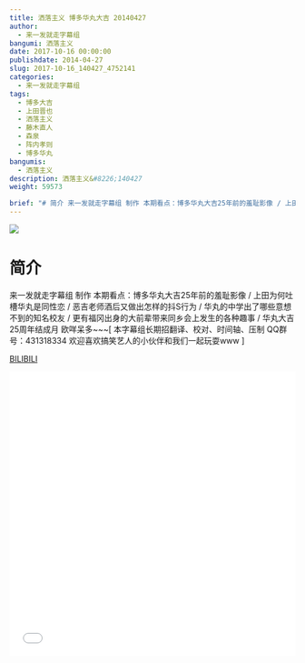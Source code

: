 ```yaml
---
title: 洒落主义 博多华丸大吉 20140427
author: 
  - 来一发就走字幕组
bangumi: 洒落主义
date: 2017-10-16 00:00:00
publishdate: 2014-04-27
slug: 2017-10-16_140427_4752141
categories: 
  - 来一发就走字幕组
tags: 
  - 博多大吉
  - 上田晋也
  - 洒落主义
  - 藤木直人
  - 森泉
  - 阵内孝则
  - 博多华丸
bangumis: 
  - 洒落主义
description: 洒落主义&#8226;140427
weight: 59573

brief: "# 简介 来一发就走字幕组 制作 本期看点：博多华丸大吉25年前的羞耻影像 / 上田为何吐槽华丸是同性恋 / 恶吉老师酒后又做出怎样的抖S行为 / 华丸的中学出了哪些意想不到的知名校友 / 更有福冈出身的大前辈带来同乡会上发生的各种趣事 / 华丸大吉 25周年结成月 欧咩呆多~~~"
---
```


![](https://i.imgur.com/cRycldW.jpg)

# 简介  
来一发就走字幕组 制作 本期看点：博多华丸大吉25年前的羞耻影像 / 上田为何吐槽华丸是同性恋 / 恶吉老师酒后又做出怎样的抖S行为 / 华丸的中学出了哪些意想不到的知名校友 / 更有福冈出身的大前辈带来同乡会上发生的各种趣事 / 华丸大吉 25周年结成月 欧咩呆多~~~[ 本字幕组长期招翻译、校对、时间轴、压制   QQ群号：431318334 欢迎喜欢搞笑艺人的小伙伴和我们一起玩耍www ]




  [BILIBILI](https://www.bilibili.com/video/av4752141/)


<div class="vcontainer">  <iframe class='video' src="//www.bilibili.com/blackboard/player.html?aid=4752141" width="100%" height="500" frameborder="0" allowfullscreen="allowfullscreen"></iframe></div>
